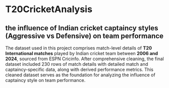# T20CricketAnalysis
## the influence of Indian cricket captaincy styles (Aggressive vs Defensive) on team performance
The dataset used in this project comprises match-level details of **T20 International matches** played by Indian cricket team between **2006 and 2024**, sourced from ESPN Cricinfo. After comprehensive cleaning, the final dataset included 230 rows of match details with detailed match and captaincy-specific data, along with derived performance metrics. This cleaned dataset serves as the foundation for analyzing the influence of captaincy style on team performance.
